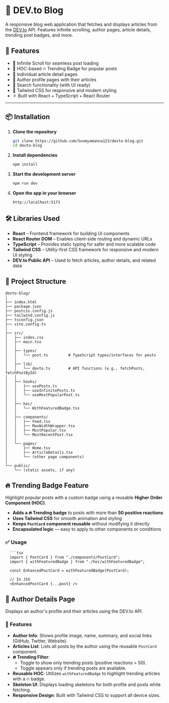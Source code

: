 # 📰 DEV.to Blog 

A responsive blog web application that fetches and displays articles from the [DEV.to](https://dev.to) API. Features infinite scrolling, author pages, article details, trending post badges, and more.

## 🚀 Features

- 🔄 Infinite Scroll for seamless post loading
- 🧠 HOC-based 🔥 Trending Badge for popular posts
- 📄 Individual article detail pages
- 👤 Author profile pages with their articles
- 🎯 Search functionality (with UI ready)
- 💅 Tailwind CSS for responsive and modern styling
- ⚛️ Built with React + TypeScript + React Router

---

## 📦 Installation

1. **Clone the repository**

   ```bash
   git clone https://github.com/Soumyamanna123/devto-blog.git
   cd devto-blog


2. **Install dependencies**

   ```bash
   npm install   

3. **Start the development server**

   ```bash
   npm run dev

4. **Open the app in your browser**

   ```bash
   http://localhost:5173
   
## 🛠️ Libraries Used

- **React** – Frontend framework for building UI components  
- **React Router DOM** – Enables client-side routing and dynamic URLs  
- **TypeScript** – Provides static typing for safer and more scalable code  
- **Tailwind CSS** – Utility-first CSS framework for responsive and modern UI styling  
- **DEV.to Public API** – Used to fetch articles, author details, and related data  


## 📁 Project Structure
        
    devto-blog/
    │
    ├── index.html
    ├── package.json
    ├── postcss.config.js
    ├── tailwind.config.js
    ├── tsconfig.json
    ├── vite.config.ts
    │
    ├── src/
    │   ├── index.css
    │   ├── main.tsx
    │   │
    │   ├── types/
    │   │   └── post.ts         # TypeScript types/interfaces for posts
    │   │
    │   ├── lib/
    │   │   └── devto.ts        # API functions (e.g., fetchPosts, fetchPostById)
    │   │
    │   ├── hooks/
    │   │   ├── usePosts.ts
    │   │   ├── useInfinitePosts.ts
    │   │   └── useMostPopularPost.ts
    │   │
    │   ├── hoc/
    │   │   └── WithFeaturedBadge.tsx
    │   │
    │   ├── components/
    │   │   ├── Feed.tsx
    │   │   ├── MaxWidthWrapper.tsx
    │   │   ├── MostPopular.tsx
    │   │   └── MostRecentPost.tsx
    │   │
    │   └── pages/
    │       ├── Home.tsx
    │       ├── ArticleDetails.tsx
    │       └── (other page components)
    │
    └── public/
        └── (static assets, if any)


## 🔥 Trending Badge Feature

Highlight popular posts with a custom badge using a reusable **Higher Order Component (HOC)**.

- **Adds a 🔥 Trending badge** to posts with more than **50 positive reactions**
- **Uses Tailwind CSS** for smooth animation and styling
- **Keeps `PostCard` component reusable** without modifying it directly
- **Encapsulated logic** — easy to apply to other components or conditions

### ✅ Usage

      ```tsx
      import { PostCard } from "./components/PostCard";
      import { withFeaturedBadge } from "./hoc/withFeaturedBadge";
      
      const EnhancedPostCard = withFeaturedBadge(PostCard);
      
      // In JSX
      <EnhancedPostCard {...post} />

## 📄 Author Details Page

Displays an author's profile and their articles using the DEV.to API.

### 🔹 Features

- **Author Info**: Shows profile image, name, summary, and social links (GitHub, Twitter, Website).
- **Articles List**: Lists all posts by the author using the reusable `PostCard` component.
- **🔥 Trending Filter**:
  - Toggle to show only trending posts (positive reactions > 50).
  - Toggle appears only if trending posts are available.
- **Reusable HOC**: Utilizes `withFeaturedBadge` to highlight trending articles with a 🔥 badge.
- **Skeleton UI**: Displays loading skeletons for both profile and posts while fetching.
- **Responsive Design**: Built with Tailwind CSS to support all device sizes.

      


